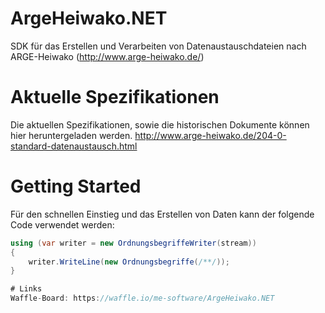 # ArgeHeiwako.NET
SDK für das Erstellen und Verarbeiten von Datenaustauschdateien nach ARGE-Heiwako (http://www.arge-heiwako.de/)

# Aktuelle Spezifikationen
Die aktuellen Spezifikationen, sowie die historischen Dokumente können hier heruntergeladen werden.
http://www.arge-heiwako.de/204-0-standard-datenaustausch.html

# Getting Started
Für den schnellen Einstieg und das Erstellen von Daten kann der folgende Code verwendet werden:

```csharp
using (var writer = new OrdnungsbegriffeWriter(stream)) 
{
    writer.WriteLine(new Ordnungsbegriffe(/**/));
}

# Links
Waffle-Board: https://waffle.io/me-software/ArgeHeiwako.NET
